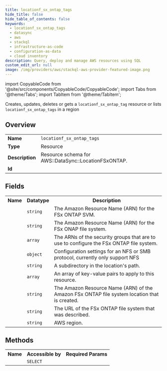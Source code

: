 ```yaml
---
title: locationf_sx_ontap_tags
hide_title: false
hide_table_of_contents: false
keywords:
  - locationf_sx_ontap_tags
  - datasync
  - aws
  - stackql
  - infrastructure-as-code
  - configuration-as-data
  - cloud inventory
description: Query, deploy and manage AWS resources using SQL
custom_edit_url: null
image: /img/providers/aws/stackql-aws-provider-featured-image.png
---
```


import CopyableCode from '@site/src/components/CopyableCode/CopyableCode';
import Tabs from '@theme/Tabs';
import TabItem from '@theme/TabItem';

Creates, updates, deletes or gets a <code>locationf_sx_ontap_tag</code> resource or lists <code>locationf_sx_ontap_tags</code> in a region

## Overview
<table><tbody>
<tr><td><b>Name</b></td><td><code>locationf_sx_ontap_tags</code></td></tr>
<tr><td><b>Type</b></td><td>Resource</td></tr>
<tr><td><b>Description</b></td><td>Resource schema for AWS::DataSync::LocationFSxONTAP.</td></tr>
<tr><td><b>Id</b></td><td><CopyableCode code="aws.datasync.locationf_sx_ontap_tags" /></td></tr>
</tbody></table>

## Fields
<table><tbody><tr><th>Name</th><th>Datatype</th><th>Description</th></tr><tr><td><CopyableCode code="storage_virtual_machine_arn" /></td><td><code>string</code></td><td>The Amazon Resource Name (ARN) for the FSx ONTAP SVM.</td></tr>
<tr><td><CopyableCode code="fsx_filesystem_arn" /></td><td><code>string</code></td><td>The Amazon Resource Name (ARN) for the FSx ONAP file system.</td></tr>
<tr><td><CopyableCode code="security_group_arns" /></td><td><code>array</code></td><td>The ARNs of the security groups that are to use to configure the FSx ONTAP file system.</td></tr>
<tr><td><CopyableCode code="protocol" /></td><td><code>object</code></td><td>Configuration settings for an NFS or SMB protocol, currently only support NFS</td></tr>
<tr><td><CopyableCode code="subdirectory" /></td><td><code>string</code></td><td>A subdirectory in the location's path.</td></tr>
<tr><td><CopyableCode code="tags" /></td><td><code>array</code></td><td>An array of key-value pairs to apply to this resource.</td></tr>
<tr><td><CopyableCode code="location_arn" /></td><td><code>string</code></td><td>The Amazon Resource Name (ARN) of the Amazon FSx ONTAP file system location that is created.</td></tr>
<tr><td><CopyableCode code="location_uri" /></td><td><code>string</code></td><td>The URL of the FSx ONTAP file system that was described.</td></tr>
<tr><td><CopyableCode code="region" /></td><td><code>string</code></td><td>AWS region.</td></tr>
</tbody></table>

## Methods

<table><tbody>
  <tr>
    <th>Name</th>
    <th>Accessible by</th>
    <th>Required Params</th>
  </tr>
  <tr>
    <td><CopyableCode code="view" /></td>
    <td><code>SELECT</code></td>
    <td><CopyableCode code="region" /></td>
  </tr>
</tbody></table>








